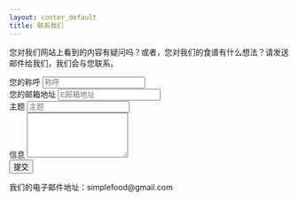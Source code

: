 ```yaml
---
layout: conter_default
title: 联系我们
---
```

您对我们网站上看到的内容有疑问吗？或者，您对我们的食谱有什么想法？请发送邮件给我们，我们会与您联系。



<div class="container-fluid pb-3">
	<div class="row">
		<div class="col-sm-12 col-md-12 col-lg-6 col-xl-6 px-0">
			<form onsubmit="return addcontactmessage();">
				<div class="form-group col-sm-12 col-md-12 col-lg-6 col-xl-6 px-0">
				  	<label for="contact-name">您的称呼</label>
				  	<input type="text" class="form-control" id="contact-name" aria-describedby="emailHelp" placeholder="称呼" required>
				</div>
				<div class="form-group col-sm-12 col-md-12 col-lg-6 col-xl-6 px-0">
				  	<label for="contact-mail">您的邮箱地址</label>
				  	<input type="email" class="form-control" id="contact-mail" aria-describedby="emailHelp" placeholder="E邮箱地址" required>
				</div>
				<div class="form-group col-sm-12 col-md-12 col-lg-6 col-xl-6 px-0">
					<label for="contact-subject">主题</label>
				  	<input type="text" class="form-control" id="contact-subject" placeholder="主题" required>
				</div>
				<div class="form-group">
				    <label for="contact-message">信息</label>
				    <textarea class="form-control" id="contact-message" rows="5" required></textarea>
				</div>
				<button type="submit" class="btn btn-bg font-weight-bold rounded-pill px-4 ">提交</button>
			</form>
		</div>
		<div class="col-sm-12 col-md-12 col-lg-5 col-xl-5 contact-us-mail">
			<span class="font-weight-bold">我们的电子邮件地址：</span>simplefood@gmail.com
		</div>
	</div>
</div>
